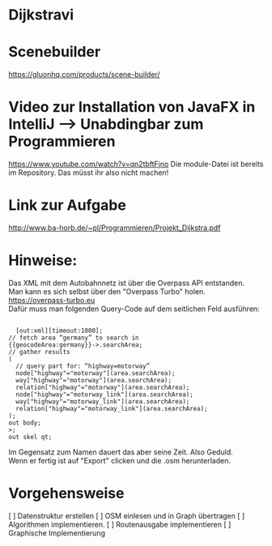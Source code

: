 # Dijkstravi

# Scenebuilder
https://gluonhq.com/products/scene-builder/

# Video zur Installation von JavaFX in IntelliJ --> Unabdingbar zum Programmieren
https://www.youtube.com/watch?v=qn2tbftFjno
Die module-Datei ist bereits im Repository. Das müsst ihr also nicht machen!

# Link zur Aufgabe
http://www.ba-horb.de/~pl/Programmieren/Projekt_Dijkstra.pdf

# Hinweise:
Das XML mit dem Autobahnnetz ist über die Overpass API entstanden.</br>
Man kann es sich selbst über den "Overpass Turbo" holen.</br>
https://overpass-turbo.eu </br>
Dafür muss man folgenden Query-Code auf dem seitlichen Feld ausführen:</br>

<pre><code>
  [out:xml][timeout:1000];
// fetch area “germany” to search in
{{geocodeArea:germany}}->.searchArea;
// gather results
(
  // query part for: “highway=motorway”
  node["highway"="motorway"](area.searchArea);
  way["highway"="motorway"](area.searchArea);
  relation["highway"="motorway"](area.searchArea);
  node["highway"="motorway_link"](area.searchArea);
  way["highway"="motorway_link"](area.searchArea);
  relation["highway"="motorway_link"](area.searchArea);
);
out body;
>;
out skel qt;
</code></pre>

Im Gegensatz zum Namen dauert das aber seine Zeit. Also Geduld.</br>
Wenn er fertig ist auf "Export" clicken und die .osm herunterladen. </br>

# Vorgehensweise
[ ] Datenstruktur erstellen
[ ] OSM einlesen und in Graph übertragen
[ ] Algorithmen implementieren.
[ ] Routenausgabe implementieren
[ ] Graphische Implementierung

